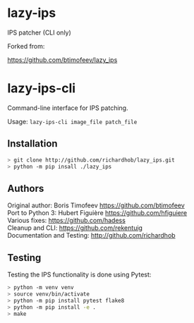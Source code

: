 lazy-ips
========

IPS patcher (CLI only)

Forked from:

https://github.com/btimofeev/lazy_ips

lazy-ips-cli
============

Command-line interface for IPS patching. 

Usage: ```lazy-ips-cli image_file patch_file```

Installation
------------

``` bash
> git clone http://github.com/richardhob/lazy_ips.git
> python -m pip insall ./lazy_ips
```

Authors
-------

Original author: Boris Timofeev https://github.com/btimofeev  
Port to Python 3: Hubert Figuière https://github.com/hfiguiere  
Various fixes: https://github.com/hadess  
Cleanup and CLI: https://github.com/rekentuig  
Documentation and Testing: http://github.com/richardhob

Testing
-------

Testing the IPS functionality is done using Pytest:

``` bash
> python -m venv venv
> source venv/bin/activate
> python -m pip install pytest flake8
> python -m pip install -e .
> make
```
